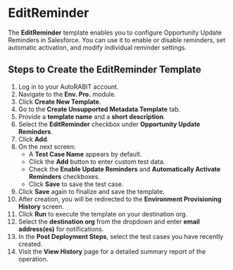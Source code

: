 # EditReminder

The **EditReminder** template enables you to configure Opportunity Update Reminders in Salesforce. You can use it to enable or disable reminders, set automatic activation, and modify individual reminder settings.

## Steps to Create the EditReminder Template

1. Log in to your AutoRABIT account.
2. Navigate to the **Env. Pro.** module.
3. Click **Create New Template**.
4. Go to the **Create Unsupported Metadata Template** tab.
5. Provide a **template name** and a **short description**.
6. Select the **EditReminder** checkbox under **Opportunity Update Reminders**.
7. Click **Add**.
8. On the next screen:
   * A **Test Case Name** appears by default.
   * Click the **Add** button to enter custom test data.
   * Check the **Enable Update Reminders** and **Automatically Activate Reminders** checkboxes.
   * Click **Save** to save the test case.
9. Click **Save** again to finalize and save the template.
10. After creation, you will be redirected to the **Environment Provisioning History** screen.
11. Click **Run** to execute the template on your destination org.
12. Select the **destination org** from the dropdown and enter **email address(es)** for notifications.
13. In the **Post Deployment Steps**, select the test cases you have recently created.
14. Visit the **View History** page for a detailed summary report of the operation.
